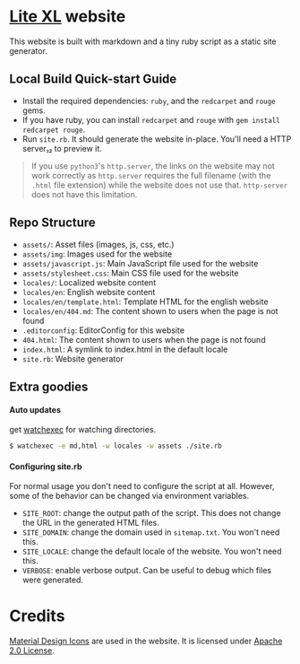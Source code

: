# [Lite XL][1] website

This website is built with markdown and a tiny ruby script as a static site generator.

## Local Build Quick-start Guide

- Install the required dependencies: `ruby`, and the `redcarpet` and `rouge` gems.
- If you have ruby, you can install `redcarpet` and `rouge` with `gem install redcarpet rouge`.
- Run `site.rb`. It should generate the website in-place. You'll need a HTTP server[₁][2][₂][3] to preview it.

> If you use `python3`'s `http.server`, the links on the website may not work correctly as `http.server` requires
> the full filename (with the `.html` file extension) while the website does not use that. `http-server` does not have
> this limitation.

## Repo Structure

- `assets/`: Asset files (images, js, css, etc.)
- `assets/img`: Images used for the website
- `assets/javascript.js`: Main JavaScript file used for the website
- `assets/stylesheet.css`: Main CSS file used for the website
- `locales/`: Localized website content
- `locales/en`: English website content
- `locales/en/template.html`: Template HTML for the english website
- `locales/en/404.md`: The content shown to users when the page is not found
- `.editorconfig`: EditorConfig for this website
- `404.html`: The content shown to users when the page is not found
- `index.html`: A symlink to index.html in the default locale
- `site.rb`: Website generator

## Extra goodies

#### Auto updates

get [watchexec][4] for watching directories.

```sh
$ watchexec -e md,html -w locales -w assets ./site.rb
```

#### Configuring site.rb

For normal usage you don't need to configure the script at all.
However, some of the behavior can be changed via environment variables.

- `SITE_ROOT`: change the output path of the script. This does not change the URL in the generated HTML files.
- `SITE_DOMAIN`: change the domain used in `sitemap.txt`. You won't need this.
- `SITE_LOCALE`: change the default locale of the website. You won't need this.
- `VERBOSE`: enable verbose output. Can be useful to debug which files were generated.


# Credits

[Material Design Icons][5] are used in the website. It is licensed under [Apache 2.0 License][6].



[1]: https://github.com/lite-xl/lite-xl
[2]: https://developer.mozilla.org/en-US/docs/Learn/Common_questions/set_up_a_local_testing_server
[3]: https://www.npmjs.com/package/http-server
[4]: https://github.com/watchexec/watchexec
[5]: https://materialdesignicons.com/
[6]: https://github.com/Templarian/MaterialDesign/blob/1d1761974cabe0868441fac6069438e5243d3446/LICENSE